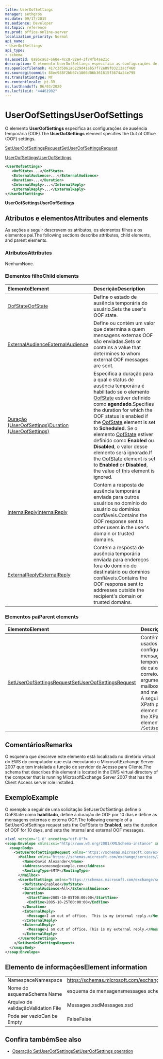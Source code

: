 ```yaml
---
title: UserOofSettings
manager: sethgros
ms.date: 09/17/2015
ms.audience: Developer
ms.topic: reference
ms.prod: office-online-server
localization_priority: Normal
api_name:
- UserOofSettings
api_type:
- schema
ms.assetid: 0a95ca63-660e-4cc0-82e4-3f74fb4ae21c
description: O elemento UserOofSettings especifica as configurações de ausência temporária (OOF).
ms.openlocfilehash: 417c3d5061a6229d41eb57f72e89f03213acf460
ms.sourcegitcommit: 88ec988f2bb67c1866d06b361615f3674a24e795
ms.translationtype: MT
ms.contentlocale: pt-BR
ms.lasthandoff: 06/03/2020
ms.locfileid: "44461902"
---
```

# <a name="useroofsettings"></a><span data-ttu-id="fd0ab-103">UserOofSettings</span><span class="sxs-lookup"><span data-stu-id="fd0ab-103">UserOofSettings</span></span>

<span data-ttu-id="fd0ab-104">O elemento **UserOofSettings** especifica as configurações de ausência temporária (OOF).</span><span class="sxs-lookup"><span data-stu-id="fd0ab-104">The **UserOofSettings** element specifies the Out of Office (OOF) settings.</span></span> 
  
[<span data-ttu-id="fd0ab-105">SetUserOofSettingsRequest</span><span class="sxs-lookup"><span data-stu-id="fd0ab-105">SetUserOofSettingsRequest</span></span>](setuseroofsettingsrequest.md)
  
[<span data-ttu-id="fd0ab-106">UserOofSettings</span><span class="sxs-lookup"><span data-stu-id="fd0ab-106">UserOofSettings</span></span>](useroofsettings.md)
  
```xml
<UserOofSettings>
   <OofState>...</OofState>
   <ExternalAudience>...</ExternalAudience>
   <Duration>...</Duration>
   <InternalReply>...</InternalReply>
   <ExternalReply>...</ExternalReply>
</UserOofSettings>
```

 <span data-ttu-id="fd0ab-107">**UserOofSettings**</span><span class="sxs-lookup"><span data-stu-id="fd0ab-107">**UserOofSettings**</span></span>
## <a name="attributes-and-elements"></a><span data-ttu-id="fd0ab-108">Atributos e elementos</span><span class="sxs-lookup"><span data-stu-id="fd0ab-108">Attributes and elements</span></span>

<span data-ttu-id="fd0ab-109">As seções a seguir descrevem os atributos, os elementos filhos e os elementos pai.</span><span class="sxs-lookup"><span data-stu-id="fd0ab-109">The following sections describe attributes, child elements, and parent elements.</span></span>
  
### <a name="attributes"></a><span data-ttu-id="fd0ab-110">Atributos</span><span class="sxs-lookup"><span data-stu-id="fd0ab-110">Attributes</span></span>

<span data-ttu-id="fd0ab-111">Nenhum</span><span class="sxs-lookup"><span data-stu-id="fd0ab-111">None.</span></span>
  
### <a name="child-elements"></a><span data-ttu-id="fd0ab-112">Elementos filho</span><span class="sxs-lookup"><span data-stu-id="fd0ab-112">Child elements</span></span>

|<span data-ttu-id="fd0ab-113">**Elemento**</span><span class="sxs-lookup"><span data-stu-id="fd0ab-113">**Element**</span></span>|<span data-ttu-id="fd0ab-114">**Descrição**</span><span class="sxs-lookup"><span data-stu-id="fd0ab-114">**Description**</span></span>|
|:-----|:-----|
|[<span data-ttu-id="fd0ab-115">OofState</span><span class="sxs-lookup"><span data-stu-id="fd0ab-115">OofState</span></span>](oofstate.md) <br/> |<span data-ttu-id="fd0ab-116">Define o estado de ausência temporária do usuário.</span><span class="sxs-lookup"><span data-stu-id="fd0ab-116">Sets the user's OOF state.</span></span>  <br/> |
|[<span data-ttu-id="fd0ab-117">ExternalAudience</span><span class="sxs-lookup"><span data-stu-id="fd0ab-117">ExternalAudience</span></span>](externalaudience.md) <br/> |<span data-ttu-id="fd0ab-118">Define ou contém um valor que determina a quem mensagens externas OOF são enviadas.</span><span class="sxs-lookup"><span data-stu-id="fd0ab-118">Sets or contains a value that determines to whom external OOF messages are sent.</span></span>  <br/> |
|[<span data-ttu-id="fd0ab-119">Duração (UserOofSettings)</span><span class="sxs-lookup"><span data-stu-id="fd0ab-119">Duration (UserOofSettings)</span></span>](duration-useroofsettings.md) <br/> |<span data-ttu-id="fd0ab-120">Especifica a duração para a qual o status de ausência temporária é habilitado se o elemento [OofState](oofstate.md) estiver definido como **agendado**.</span><span class="sxs-lookup"><span data-stu-id="fd0ab-120">Specifies the duration for which the OOF status is enabled if the [OofState](oofstate.md) element is set to **Scheduled**.</span></span> <span data-ttu-id="fd0ab-121">Se o elemento [OofState](oofstate.md) estiver definido como **Enabled** ou **Disabled**, o valor desse elemento será ignorado.</span><span class="sxs-lookup"><span data-stu-id="fd0ab-121">If the [OofState](oofstate.md) element is set to **Enabled** or **Disabled**, the value of this element is ignored.</span></span>  <br/> |
|[<span data-ttu-id="fd0ab-122">InternalReply</span><span class="sxs-lookup"><span data-stu-id="fd0ab-122">InternalReply</span></span>](internalreply.md) <br/> |<span data-ttu-id="fd0ab-123">Contém a resposta de ausência temporária enviada para outros usuários no domínio do usuário ou domínios confiáveis.</span><span class="sxs-lookup"><span data-stu-id="fd0ab-123">Contains the OOF response sent to other users in the user's domain or trusted domains.</span></span>  <br/> |
|[<span data-ttu-id="fd0ab-124">ExternalReply</span><span class="sxs-lookup"><span data-stu-id="fd0ab-124">ExternalReply</span></span>](externalreply.md) <br/> |<span data-ttu-id="fd0ab-125">Contém a resposta de ausência temporária enviada para endereços fora do domínio do destinatário ou domínios confiáveis.</span><span class="sxs-lookup"><span data-stu-id="fd0ab-125">Contains the OOF response sent to addresses outside the recipient's domain or trusted domains.</span></span>  <br/> |
   
### <a name="parent-elements"></a><span data-ttu-id="fd0ab-126">Elementos pai</span><span class="sxs-lookup"><span data-stu-id="fd0ab-126">Parent elements</span></span>

|<span data-ttu-id="fd0ab-127">**Elemento**</span><span class="sxs-lookup"><span data-stu-id="fd0ab-127">**Element**</span></span>|<span data-ttu-id="fd0ab-128">**Descrição**</span><span class="sxs-lookup"><span data-stu-id="fd0ab-128">**Description**</span></span>|
|:-----|:-----|
|[<span data-ttu-id="fd0ab-129">SetUserOofSettingsRequest</span><span class="sxs-lookup"><span data-stu-id="fd0ab-129">SetUserOofSettingsRequest</span></span>](setuseroofsettingsrequest.md) <br/> |<span data-ttu-id="fd0ab-130">Contém os argumentos usados para definir as configurações e mensagens de ausência temporária de um usuário de caixa de correio.</span><span class="sxs-lookup"><span data-stu-id="fd0ab-130">Contains the arguments used to set a mailbox user's OOF settings and messages.</span></span>  <br/> <span data-ttu-id="fd0ab-131">A seguir está a expressão XPath para este elemento:</span><span class="sxs-lookup"><span data-stu-id="fd0ab-131">The following is the XPath expression to this element:</span></span>  <br/>  `/SetUserOofSettingsRequest` <br/> |
   
## <a name="remarks"></a><span data-ttu-id="fd0ab-132">Comentários</span><span class="sxs-lookup"><span data-stu-id="fd0ab-132">Remarks</span></span>

<span data-ttu-id="fd0ab-133">O esquema que descreve este elemento está localizado no diretório virtual do EWS do computador que está executando o MicrosoftExchange Server 2007 que tem instalada a função de servidor de Acesso para Cliente.</span><span class="sxs-lookup"><span data-stu-id="fd0ab-133">The schema that describes this element is located in the EWS virtual directory of the computer that is running MicrosoftExchange Server 2007 that has the Client Access server role installed.</span></span>
  
## <a name="example"></a><span data-ttu-id="fd0ab-134">Exemplo</span><span class="sxs-lookup"><span data-stu-id="fd0ab-134">Example</span></span>

<span data-ttu-id="fd0ab-135">O exemplo a seguir de uma solicitação SetUserOofSettings define o OoFState como **habilitado**, define a duração de OOF por 10 dias e define as mensagens externas e externa OOF.</span><span class="sxs-lookup"><span data-stu-id="fd0ab-135">The following example of a SetUserOofSettings request sets the OoFState to **Enabled**, sets the duration of OOF for 10 days, and sets the internal and external OOF messages.</span></span>
  
```xml
<?xml version="1.0" encoding="utf-8"?>
<soap:Envelope xmlns:xsi="http://www.w3.org/2001/XMLSchema-instance" xmlns:xsd="http://www.w3.org/2001/XMLSchema" xmlns:soap="http://schemas.xmlsoap.org/soap/envelope/">
  <soap:Body>
    <SetUserOofSettingsRequest xmlns="https://schemas.microsoft.com/exchange/services/2006/messages">
      <Mailbox xmlns="https://schemas.microsoft.com/exchange/services/2006/types">
        <Name>David Alexander</Name>
        <Address>someone@example.com</Address>
        <RoutingType>SMTP</RoutingType>
      </Mailbox>
      <UserOofSettings xmlns="https://schemas.microsoft.com/exchange/services/2006/types">
        <OofState>Enabled</OofState>
        <ExternalAudience>All</ExternalAudience>
        <Duration>
          <StartTime>2005-10-05T00:00:00</StartTime>
          <EndTime>2005-10-25T00:00:00</EndTime>
        </Duration>
        <InternalReply>
          <Message>I am out of office.  This is my internal reply.</Message>
        </InternalReply>
        <ExternalReply>
          <Message>I am out of office. This is my external reply.</Message>
        </ExternalReply>
      </UserOofSettings>
    </SetUserOofSettingsRequest>
  </soap:Body>
</soap:Envelope>
```

## <a name="element-information"></a><span data-ttu-id="fd0ab-136">Elemento de informações</span><span class="sxs-lookup"><span data-stu-id="fd0ab-136">Element information</span></span>

|||
|:-----|:-----|
|<span data-ttu-id="fd0ab-137">Namespace</span><span class="sxs-lookup"><span data-stu-id="fd0ab-137">Namespace</span></span>  <br/> |https://schemas.microsoft.com/exchange/services/2006/messages  <br/> |
|<span data-ttu-id="fd0ab-138">Nome do esquema</span><span class="sxs-lookup"><span data-stu-id="fd0ab-138">Schema Name</span></span>  <br/> |<span data-ttu-id="fd0ab-139">esquema de mensagens</span><span class="sxs-lookup"><span data-stu-id="fd0ab-139">messages schema</span></span>  <br/> |
|<span data-ttu-id="fd0ab-140">Arquivo de validação</span><span class="sxs-lookup"><span data-stu-id="fd0ab-140">Validation File</span></span>  <br/> |<span data-ttu-id="fd0ab-141">Messages.xsd</span><span class="sxs-lookup"><span data-stu-id="fd0ab-141">Messages.xsd</span></span>  <br/> |
|<span data-ttu-id="fd0ab-142">Pode ser vazio</span><span class="sxs-lookup"><span data-stu-id="fd0ab-142">Can be Empty</span></span>  <br/> |<span data-ttu-id="fd0ab-143">False</span><span class="sxs-lookup"><span data-stu-id="fd0ab-143">False</span></span>  <br/> |
   
## <a name="see-also"></a><span data-ttu-id="fd0ab-144">Confira também</span><span class="sxs-lookup"><span data-stu-id="fd0ab-144">See also</span></span>

- [<span data-ttu-id="fd0ab-145">Operação SetUserOofSettings</span><span class="sxs-lookup"><span data-stu-id="fd0ab-145">SetUserOofSettings operation</span></span>](setuseroofsettings-operation.md)

